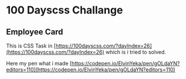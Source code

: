 # 100 Dayscss Challange

## Employee Card

This is CSS Task in [https://100dayscss.com/?dayIndex=26](https://100dayscss.com/?dayIndex=26) which is i tried to solved. 

Here my pen what i made [https://codepen.io/ElvinYeka/pen/gOLdaYN?editors=110](https://codepen.io/ElvinYeka/pen/gOLdaYN?editors=110) 
